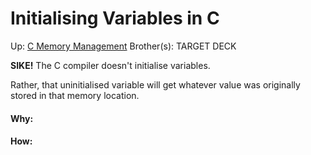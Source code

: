 # Initialising Variables in C

Up: [C Memory Management](c_memory_management)
Brother(s):
TARGET DECK

**SIKE!** The C compiler doesn't initialise variables.

Rather, that uninitialised variable will get whatever value was originally stored in that memory location.
































#### Why:
#### How:









